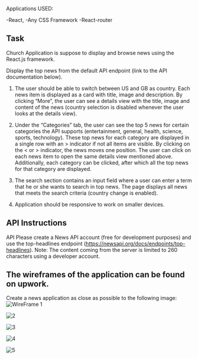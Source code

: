 

Applications USED:

-React,
-Any CSS Framework
-React-router

## Task
 Church Application is suppose to display and browse news using the React.js framework. 
 

Display the top news from the default API endpoint (link to the API documentation below). 

1. The user should be able to switch between US and GB as country. Each news item is displayed as a card with title, image and description. 
By clicking “More”, the user can see a details view with the title, image and content of the news (country selection is disabled whenever the user looks at the details view).

2. Under the “Categories” tab, the user can see the top 5 news for certain categories the API supports (entertainment, general, health, science, sports, technology). 
These top news for each category are displayed in a single row with an > indicator if not all items are visible. By clicking on the < or > indicator, the news moves one position. The user can click on each news item to open the same details view mentioned above. Additionally, each category can be clicked, after which all the top news for that category are displayed. 

3. The search section contains an input field where a user can enter a term that he or she wants to search in top news. 
The page displays all news that meets the search criteria (country change is enabled). 

4. Application  should be responsive to work on smaller devices. 

## API Instructions
API Please create a News API account (free for development purposes) and use the top-headlines endpoint 
(https://newsapi.org/docs/endpoints/top-headlines). 
Note: The content coming from the server is limited to 260 characters using a developer account. 


## The wireframes of the application can be found on upwork.
Create a news application as close as possible to the following image:
![WireFrame 1](https://agora-file-storage-prod.s3.us-west-1.amazonaws.com/opening-attachments/2939356939849922021?response-content-disposition=inline%3B%20filename%3D%22wireframe-1.jpg%22%3B%20filename%2A%3Dutf-8%27%27wireframe-1.jpg&X-Amz-Security-Token=FwoGZXIvYXdzEBQaDOwSDB75J770jNMM4yLtA2OHnGGYAClrcpvJHC%2FXPW4e%2BrDcd4fVkXtPNsceLH9%2FHcK31CkHkfwTUfe4QZj9cAT90WB4kprVGqujwImly4A%2BFB7G%2F6azKWsPN4EN7DpIx7ecvC%2F41lpxkL9Q8Zc%2F660oLVWGnDboQQ%2FbilRBVwpXwQLn7z2pFyCH01bk0rBPYb%2F2T64ABK3%2FdnkLDTHuvdBcJrjOtpnZNOU1kmDMV7vptFFQ8tFBzHB5vKuR1yzfuN8oNbsOFCPtNrTk%2F9jf34cvcyIsrkK51VDjvDDqS3O0vy6bftfdtTj9tGW3XvUqUB%2FJuVPfgx7fIp2oLf4mdWWpKH51KRVFHNFDnoGQvJ14r%2FvxB%2F2PLu3krvHIQjXX0Vbwp7%2BqRYpRurTxyGLdH4sQmlCI2f7nID1VSPK5Ums57Ewu%2BdFuqmrd6ZxjMC3sPWyUpxAFuU%2Fp%2FuYsbN1HACXEilwyCC4XEhpYP%2FIlQeSV6OD3ZYPqHrQy1CDhsl3JXs%2FvbiZDqh0%2BgvAZaGpUf8HLp%2BV0jp%2F1D8oLsuZHK65odYgyV1mhTJuE3mbvI6DladAqbOtxlcywotYgh4TU9%2FhxCxZS2PPW6XiwPNA10qfox2alLeB5WU9a9h3AMFA0EcNX7Y9OtHWntwxBmsODzRfzuffhrk3%2FOnFnPs0o4faf7wUyOYeo1rnMUOnzVeSptE42CLr3NusKaMBk%2B7KdctkOhPXErr47crV3SF%2Fb0P0wCAs2VZ2Qd9LGB0jWFw%3D%3D&X-Amz-Algorithm=AWS4-HMAC-SHA256&X-Amz-Date=20191204T190835Z&X-Amz-SignedHeaders=host&X-Amz-Expires=21599&X-Amz-Credential=ASIA2YR6PYW5Y7GNJG7C%2F20191204%2Fus-west-1%2Fs3%2Faws4_request&X-Amz-Signature=12886e5140c6a132dfe71d7b31926b4a6ef4592ba2ac31b8271796c571cc4af9)

![2](https://agora-file-storage-prod.s3.us-west-1.amazonaws.com/opening-attachments/2593545386849922021?response-content-disposition=inline%3B%20filename%3D%22wireframe-2.jpg%22%3B%20filename%2A%3Dutf-8%27%27wireframe-2.jpg&X-Amz-Security-Token=FwoGZXIvYXdzEBMaDE4Dm%2BMT%2BVmsrOVImSLtA5kTEdt23r9DXfFPHyJBKsQBfvlbfz9sB0Bfm2HowZxPx%2B%2FxrXkimexbLlOcjvmva4FpdNa4NHIRSREJU1fVfuU%2FoSCvjYbQIPmKF8Tm4pDu20mru6YiUG6RTRau5pw8xaRq87uMVc1XK7x888kkdQN5uAoN%2B46ruXmuq6uF854vyKHAG5IFHWVbf4dZEbnrzP5uaDQfjE253xtmej583Z4IejX62YUpuvX8wPtDeFfcwTS8rmhQs0XvHnOrEXaPNZvl1NznMR8KrkHaXkBk5vbipAqU4BVQ1iO12A2ZV5tKO5O2jHy9hVvXwjFMPGFRhLq9wZMH%2FZ5hfdpjH4iyEhgnZBZNP4H78UoRiJR822LHEH8uROMtdYKgGIzBGXrBG%2BWx1lgWpr94VDNXqdtm%2FT5nXIxJvQHSBmr058wwcVnYcctVZMHHiRcWTbQuxgzPsYtA202THwf7Z4JU%2FgAAvq8852YZbaZUot%2BN5y3Y%2FmLNgUHVf2uEEcK1YpqM5eNco98I5QJdbdgJ5a%2FBBb8sQ8XWPwrIphbUG1x9YeGNdnrmP2fSzwa%2FHmcSefuP3qEYHL79Iafyy7GrnFsUyrLtz5yugvrKzpajO8wOt4Hq0ivMAELToa0tIzc8ZiAPFimeeBP71qBfLYF9auyHEV0oqOGf7wUyOaUBksYbIZ2RLhMv8S%2BcY34v75IdxKD%2F9L9BESLBOgsINEJzJGCc1%2F3a%2BlANO1SKnpF7zecy6iI8XA%3D%3D&X-Amz-Algorithm=AWS4-HMAC-SHA256&X-Amz-Date=20191204T190918Z&X-Amz-SignedHeaders=host&X-Amz-Expires=21599&X-Amz-Credential=ASIA2YR6PYW56BVPPSNS%2F20191204%2Fus-west-1%2Fs3%2Faws4_request&X-Amz-Signature=96092e8ce30e5f579ea8f1cd2960b4c890993d1462a4129c542f35f63e7a4519)

![3](https://agora-file-storage-prod.s3.us-west-1.amazonaws.com/opening-attachments/4450435940949922021?response-content-disposition=inline%3B%20filename%3D%22wireframe-3.jpg%22%3B%20filename%2A%3Dutf-8%27%27wireframe-3.jpg&X-Amz-Security-Token=FwoGZXIvYXdzEBQaDJkc5w%2BTsx7wE91whyLtA4LDjXtWfgpZ5qqXVy7WdzKgmLm6Ie3kz%2BYLnSr9kNN6YLE72dcuDS02Bt%2FPR8NQe6AxGUoI%2FDMU7%2BcgjN0JXdMjLFVDJaqob6L9JuDmXCyZ6SBzVmGlM73UCpsQGgSWPgp2TYST%2F8b5Mn7zpCn1%2F8dDVkFOdGirNQbAnpYPH6EKDEDWGxnolltCtnDv4pfRW118P%2FaXDuk7L%2F3TQRBo%2Fhtj8mk8B6r9FE9T2mW6dyDWFPx5YojfW5lqlACOD1NkmQsf5JtdJCCLWLV8wpZy4lRwnG75XOO207fBFitolsDEaxIPZzGW6aGIDwbuarBfBJ%2BCfoZwhIfT4hglStL%2FoVBEk0tC4NxUjlW5%2FuYxP5PCcVZnFgLupSEeD2bOsysdVy8SCEdKzq5aDaiks0%2F5pzTDxQNgKAirBLPgbfl2n2SQJelsJ6WSGuL5VffSSQtc5WvnsUdXDJPktCRfLQRCIGFkgtQrSBP0n6rXVL123I%2B47SGXAHeWzEdKGCMNEe5t%2Be1To54kjo75%2FlFQvs1lWmWKJHBBZsZpk5U9soHJ%2BQfuRlRyBdzsSyUqSG%2F8MwFYrh77nR1r8u9ieae5TSBaMJCO0K5DfipXXJdf664UhDIfxHrC6VI3FlIY%2FwtaSOqwmx%2BRwu1uWC6i4fxKW2kouYGg7wUyORhAty57fnz1z4Hy2Tv5h9Ylf0F7r1YMuxC5m%2F5lr%2Fp1uNL0bF9mqiZv%2FSGrp82kup4vqmMRe4lnww%3D%3D&X-Amz-Algorithm=AWS4-HMAC-SHA256&X-Amz-Date=20191204T191002Z&X-Amz-SignedHeaders=host&X-Amz-Expires=21599&X-Amz-Credential=ASIA2YR6PYW5XSJHNEPU%2F20191204%2Fus-west-1%2Fs3%2Faws4_request&X-Amz-Signature=4c14b58e9741766e9ce305f2578155efc46c7699d006f0239c9f64027df57006)

![4](https://agora-file-storage-prod.s3.us-west-1.amazonaws.com/opening-attachments/6796258781949922021?response-content-disposition=inline%3B%20filename%3D%22wireframe-4.jpg%22%3B%20filename%2A%3Dutf-8%27%27wireframe-4.jpg&X-Amz-Security-Token=FwoGZXIvYXdzEBQaDNR9JX7zmvKzpK3JuyLtAzdOHfE0sOxHEQKuu9udHgQg%2BOFGbyzBDeH%2Fz7RqwGvkjZGa1tywXnXTLWM%2F9csI6kh9Wu8OR1mwFOoH0oF6SKr2o2iOP2KmRtJLhW%2BW988tJGoOGYnXii7oJx2i39AjDUj8CggpuHNQwzOUdr9pTQolu6xTBqbQDZJtUm7unYVrBSgJEkFyNDwiPvZFVuwuQcqSRWZ4CDSXSLXCGu8ix%2BDtc7AndgRJPm2b7UC%2BPa5obdBI%2BBqB%2FuFjP6ASnEhnsXyk3pRiT1ydDkL0G0yInzRpUoeZcMXmG%2B2ht5yafOl31XDDhZN%2FSjbkNJZ03oSD7MH%2B3aH90R0aSH%2BxM5V51uIE5vtQ3o4vgVGTd%2BlyWOvv20Sx8YYr%2FvV37yi6ABUcsBkSELQx0Di5UrxwVqo0NG%2BmrPQFtfPrMj32IbEkpb5o%2Fh9eqT5nOLpbz4eTKVIAq8noqtL4v0JY0jZaXRHSFU400K%2FwnIEQ1GER1XXMPlDD%2F81SmusRpe5YMBdC5v%2B03npnIfuMON6rVBl2nTidt6X8yMv3y9t4JJBtEpS0l%2FohHev3McKyo9LTl%2BnaycUa1BU4pnFd6J8YEjFJWM5oZvTWajzAMH279NNmkfWCuTSIzBFeAMoXIrwFgbK0AGlfwIdVCFhkSv85%2BUvLdqwonuqf7wUyOaBxHJzUBzBKIejrVohKwx2641ECySJHOwH4%2ByYjW8h91gIF2LzDsbjQ5y2wWaa4p1CNLOBPV3ME9w%3D%3D&X-Amz-Algorithm=AWS4-HMAC-SHA256&X-Amz-Date=20191204T191026Z&X-Amz-SignedHeaders=host&X-Amz-Expires=21599&X-Amz-Credential=ASIA2YR6PYW53ZXXLY5S%2F20191204%2Fus-west-1%2Fs3%2Faws4_request&X-Amz-Signature=825c77baa38ac3bcff11ab14e64249f1ece8fb259543ff60d4326e81b05277b2)

![5](https://agora-file-storage-prod.s3.us-west-1.amazonaws.com/opening-attachments/4665832497849922021?response-content-disposition=inline%3B%20filename%3D%22wireframe-5.jpg%22%3B%20filename%2A%3Dutf-8%27%27wireframe-5.jpg&X-Amz-Security-Token=FwoGZXIvYXdzEBIaDHVLpktqRe2IVk6hPSLtA7ei%2F1buMNS%2B8i9t%2FZ%2Fg7pEkdFF%2FFsdQy%2BEIt4oAaIV3dzngVSXKoFDFYgJXj1HF9t9nEQQouVDSu9TaB8BFXNbD8Ez0AOyVyMyqBxN29b4iienV%2BUYYaW3o6e3dZTpVfqTImnPOi1c5ftBQ%2FgsDs38liX12S2zfT6qDVfHvIQ5x4bO0YfM930shtlvWD%2Bvq%2Fcv4lJuPyaC5QgdpkyfdSLOi0zSVoCbph8b%2BnD7N6%2FoppVyq66wzhw2FjHQjN548lmEVNKahh7tGLItgGrmwPhZ0f1B5S5ntUXpjdBu553HssmutXhXIgHku4MshyckgU4oiKMT2HklJYXn8rusTVd%2FWQvpucYL9BXdWWlnlZBakPCiStVznewvOfZsMGQEblaJYG%2BDYsr7p%2F%2F7SVv%2BwUR%2FJL1dBg%2BfrrjFoAnhPDJWEbAZUyjAm86sX591dgmCCXu1jA1mhfNeqjNmL5Qyz715dxX%2FVsFk1IcdCiov43aSBMnE9DK0uP1JsOJLSpZ99ze3JCiMNYbnY%2BrmxxjmdbtDPrgD%2FXzxJJgYqp8vMSojxA7BUlnX8QGX6AwzVyfzdXleDpohLgw0BLTAtXk8fKa37eOaRq6TCGzeIaEM968C2HnNbVIN0NErh%2FkopbfuyxJtRnsWaTCO828n5t6ko9Lyf7wUyOah2NWoiPdXA2HDAr1M4s7sLcmrtVQ6AEXpdSjFIFde1JfKYu09l1wUvPWCrx3kjoG7lwAQOudeULg%3D%3D&X-Amz-Algorithm=AWS4-HMAC-SHA256&X-Amz-Date=20191204T191053Z&X-Amz-SignedHeaders=host&X-Amz-Expires=21599&X-Amz-Credential=ASIA2YR6PYW53NBWSXE2%2F20191204%2Fus-west-1%2Fs3%2Faws4_request&X-Amz-Signature=ba3d0217eaa925f4fdc766de71b3f72d906a5238cf4dbde0a3735c14a6cce7b9)





